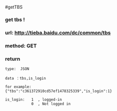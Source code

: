 #getTBS

### get tbs !

### url: http://tieba.baidu.com/dc/common/tbs

### method: GET

### return

	type:  JSON

	data ：tbs,is_login

	for example:
	{"tbs":"c361372910cd57ef1478325339","is_login":1}

	is_login:   1  , logged-in
				0  , Not logged in

